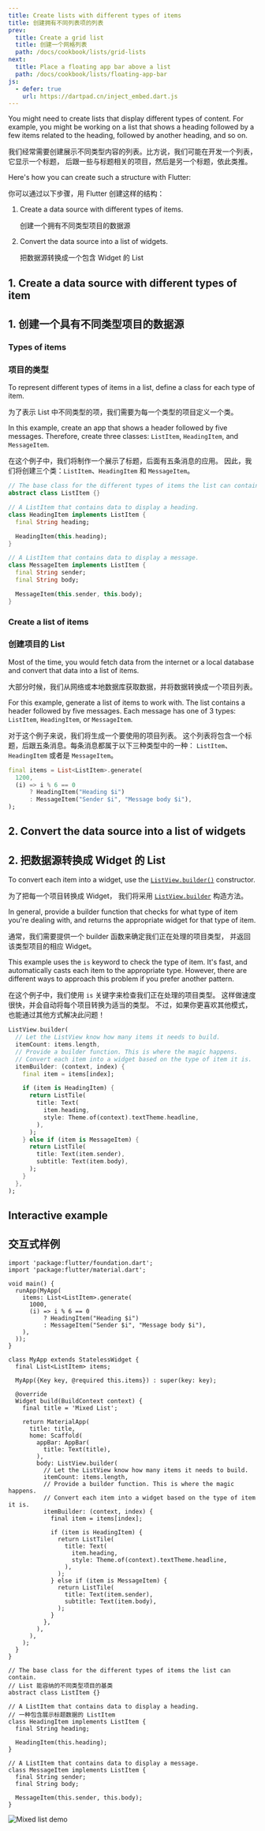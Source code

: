 ```yaml
---
title: Create lists with different types of items
title: 创建拥有不同列表项的列表
prev:
  title: Create a grid list
  title: 创建一个网格列表
  path: /docs/cookbook/lists/grid-lists
next:
  title: Place a floating app bar above a list
  path: /docs/cookbook/lists/floating-app-bar
js:
  - defer: true
    url: https://dartpad.cn/inject_embed.dart.js
---
```


You might need to create lists that display different types of content.
For example, you might be working on a list that shows a heading
followed by a few items related to the heading, followed by another heading,
and so on.

我们经常需要创建展示不同类型内容的列表。比方说，我们可能在开发一个列表，它显示一个标题，
后跟一些与标题相关的项目，然后是另一个标题，依此类推。

Here's how you can create such a structure with Flutter:

你可以通过以下步骤，用 Flutter 创建这样的结构：


  1. Create a data source with different types of items.

     创建一个拥有不同类型项目的数据源

  2. Convert the data source into a list of widgets.

     把数据源转换成一个包含 Widget 的 List

## 1. Create a data source with different types of item

## 1. 创建一个具有不同类型项目的数据源

### Types of items

### 项目的类型

To represent different types of items in a list, define
a class for each type of item.

为了表示 List 中不同类型的项，我们需要为每一个类型的项目定义一个类。

In this example, create an app that shows a header followed by five
messages. Therefore, create three classes: `ListItem`, `HeadingItem`,
and `MessageItem`.

在这个例子中，我们将制作一个展示了标题，后面有五条消息的应用。
因此，我们将创建三个类：`ListItem`、`HeadingItem` 和 `MessageItem`。

<!-- skip -->
```dart
// The base class for the different types of items the list can contain.
abstract class ListItem {}

// A ListItem that contains data to display a heading.
class HeadingItem implements ListItem {
  final String heading;

  HeadingItem(this.heading);
}

// A ListItem that contains data to display a message.
class MessageItem implements ListItem {
  final String sender;
  final String body;

  MessageItem(this.sender, this.body);
}
```

### Create a list of items

### 创建项目的 List

Most of the time, you would fetch data from the internet or a local
database and convert that data into a list of items.

大部分时候，我们从网络或本地数据库获取数据，并将数据转换成一个项目列表。

For this example, generate a list of items to work with. The list
contains a header followed by five messages. Each message has one
of 3 types: `ListItem`, `HeadingItem`, or `MessageItem`.

对于这个例子来说，我们将生成一个要使用的项目列表。
这个列表将包含一个标题，后跟五条消息。每条消息都属于以下三种类型中的一种： `ListItem`、`HeadingItem` 或者是 `MessageItem`。

<!-- skip -->
```dart
final items = List<ListItem>.generate(
  1200,
  (i) => i % 6 == 0
      ? HeadingItem("Heading $i")
      : MessageItem("Sender $i", "Message body $i"),
);
```

## 2. Convert the data source into a list of widgets

## 2. 把数据源转换成 Widget 的 List

To convert each item into a widget,
use the [`ListView.builder()`][] constructor.

为了把每一个项目转换成 Widget，
我们将采用 [`ListView.builder`]({{site.api}}/flutter/widgets/ListView/ListView.builder.html) 构造方法。

In general, provide a builder function that checks for what type
of item you're dealing with, and returns the appropriate widget
for that type of item.

通常，我们需要提供一个 builder 函数来确定我们正在处理的项目类型，
并返回该类型项目的相应 Widget。

This example uses the `is` keyword to check the type of item.
It's fast, and automatically casts each item to the appropriate type.
However, there are different ways to approach this problem if
you prefer another pattern.

在这个例子中，我们使用 `is` 关键字来检查我们正在处理的项目类型。
这样做速度很快，并会自动将每个项目转换为适当的类型。
不过，如果你更喜欢其他模式，也能通过其他方式解决此问题！

<!-- skip -->
```dart
ListView.builder(
  // Let the ListView know how many items it needs to build.
  itemCount: items.length,
  // Provide a builder function. This is where the magic happens.
  // Convert each item into a widget based on the type of item it is.
  itemBuilder: (context, index) {
    final item = items[index];

    if (item is HeadingItem) {
      return ListTile(
        title: Text(
          item.heading,
          style: Theme.of(context).textTheme.headline,
        ),
      );
    } else if (item is MessageItem) {
      return ListTile(
        title: Text(item.sender),
        subtitle: Text(item.body),
      );
    }
  },
);
```

## Interactive example

## 交互式样例

```run-dartpad:theme-light:mode-flutter:run-true:width-100%:height-600px:split-60
import 'package:flutter/foundation.dart';
import 'package:flutter/material.dart';

void main() {
  runApp(MyApp(
    items: List<ListItem>.generate(
      1000,
      (i) => i % 6 == 0
          ? HeadingItem("Heading $i")
          : MessageItem("Sender $i", "Message body $i"),
    ),
  ));
}

class MyApp extends StatelessWidget {
  final List<ListItem> items;

  MyApp({Key key, @required this.items}) : super(key: key);

  @override
  Widget build(BuildContext context) {
    final title = 'Mixed List';

    return MaterialApp(
      title: title,
      home: Scaffold(
        appBar: AppBar(
          title: Text(title),
        ),
        body: ListView.builder(
          // Let the ListView know how many items it needs to build.
          itemCount: items.length,
          // Provide a builder function. This is where the magic happens.
          // Convert each item into a widget based on the type of item it is.
          itemBuilder: (context, index) {
            final item = items[index];

            if (item is HeadingItem) {
              return ListTile(
                title: Text(
                  item.heading,
                  style: Theme.of(context).textTheme.headline,
                ),
              );
            } else if (item is MessageItem) {
              return ListTile(
                title: Text(item.sender),
                subtitle: Text(item.body),
              );
            }
          },
        ),
      ),
    );
  }
}

// The base class for the different types of items the list can contain.
// List 能容纳的不同类型项目的基类
abstract class ListItem {}

// A ListItem that contains data to display a heading.
// 一种包含展示标题数据的 ListItem
class HeadingItem implements ListItem {
  final String heading;

  HeadingItem(this.heading);
}

// A ListItem that contains data to display a message.
class MessageItem implements ListItem {
  final String sender;
  final String body;

  MessageItem(this.sender, this.body);
}
```

<noscript>
  <img src="/images/cookbook/mixed-list.png" alt="Mixed list demo" class="site-mobile-screenshot" />
</noscript>
 

[`ListView.builder()`]: {{site.api}}/flutter/widgets/ListView/ListView.builder.html
